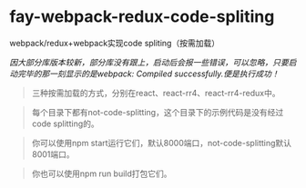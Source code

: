 # fay-webpack-redux-code-spliting
webpack/redux+webpack实现code spliting（按需加载）

_因大部分库版本较新，部分库没有跟上，启动后会报一些错误，可以忽略，只要启动完毕的那一刻显示的是webpack: Compiled successfully.便是执行成功！_

> 三种按需加载的方式，分别在react、react-rr4、react-rr4-redux中。

> 每个目录下都有not-code-splitting，这个目录下的示例代码是没有经过code splitting的。

> 你可以使用npm start运行它们，默认8000端口，not-code-splitting默认8001端口。

> 你也可以使用npm run build打包它们。
